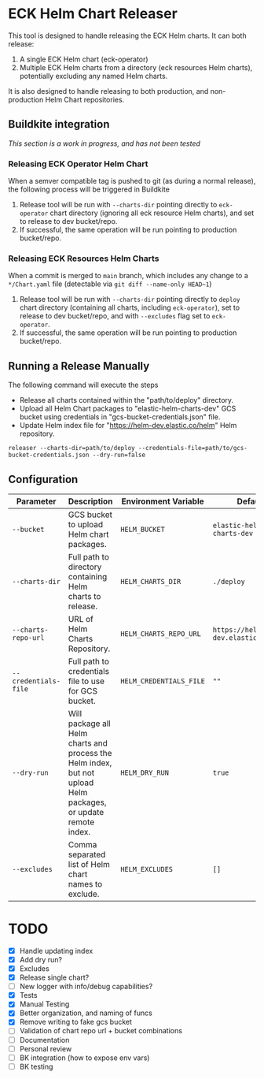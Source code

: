 # ECK Helm Chart Releaser

This tool is designed to handle releasing the ECK Helm charts.  It can both release:

1. A single ECK Helm chart (eck-operator)
2. Multiple ECK Helm charts from a directory (eck resources Helm charts), potentially excluding any named Helm charts.

It is also designed to handle releasing to both production, and non-production Helm Chart repositories.

## Buildkite integration

*This section is a work in progress, and has not been tested*

### Releasing ECK Operator Helm Chart

When a semver compatible tag is pushed to git (as during a normal release), the following process will be triggered in Buildkite

1. Release tool will be run with `--charts-dir` pointing directly to `eck-operator` chart directory (ignoring all eck resource Helm charts), and set to release to dev bucket/repo.
2. If successful, the same operation will be run pointing to production bucket/repo.

### Releasing ECK Resources Helm Charts

When a commit is merged to `main` branch, which includes any change to a `*/Chart.yaml` file (detectable via `git diff --name-only HEAD~1`)

1. Release tool will be run with `--charts-dir` pointing directly to `deploy` chart directory (containing all charts, including `eck-operator`), set to release to dev bucket/repo, and with `--excludes` flag set to `eck-operator`.
2. If successful, the same operation will be run pointing to production bucket/repo.

## Running a Release Manually

The following command will execute the steps

* Release all charts contained within the "path/to/deploy" directory.
* Upload all Helm Chart packages to "elastic-helm-charts-dev" GCS bucket using credentials in "gcs-bucket-credentials.json" file.
* Update Helm index file for "https://helm-dev.elastic.co/helm" Helm repository.

```
releaser --charts-dir=path/to/deploy --credentials-file=path/to/gcs-bucket-credentials.json --dry-run=false
```

## Configuration

| Parameter           | Description                                                                                                    | Environment Variable    | Default                            |
|---------------------|----------------------------------------------------------------------------------------------------------------|-------------------------|------------------------------------|
| `--bucket`          | GCS bucket to upload Helm chart packages.                                                                      | `HELM_BUCKET`           | `elastic-helm-charts-dev`          |
| `--charts-dir`      | Full path to directory containing Helm charts to release.                                                      | `HELM_CHARTS_DIR`       | `./deploy`                         |
| `--charts-repo-url` | URL of Helm Charts Repository.                                                                                 | `HELM_CHARTS_REPO_URL`  | `https://helm-dev.elastic.co/helm` |
| `--credentials-file`| Full path to credentials file to use for GCS bucket.                                                           | `HELM_CREDENTIALS_FILE` | `""`                               |
| `--dry-run`         | Will package all Helm charts and process the Helm index, but not upload Helm packages, or update remote index. | `HELM_DRY_RUN`          | `true`                             |
| `--excludes`        | Comma separated list of Helm chart names to exclude.                                                           | `HELM_EXCLUDES`         | `[]`                               |

# TODO

- [x] Handle updating index
- [x] Add dry run?
- [x] Excludes
- [x] Release single chart?
- [ ] New logger with info/debug capabilities?
- [x] Tests
- [x] Manual Testing
- [x] Better organization, and naming of funcs
- [x] Remove writing to fake gcs bucket
- [ ] Validation of chart repo url + bucket combinations
- [ ] Documentation
- [ ] Personal review
- [ ] BK integration (how to expose env vars)
- [ ] BK testing